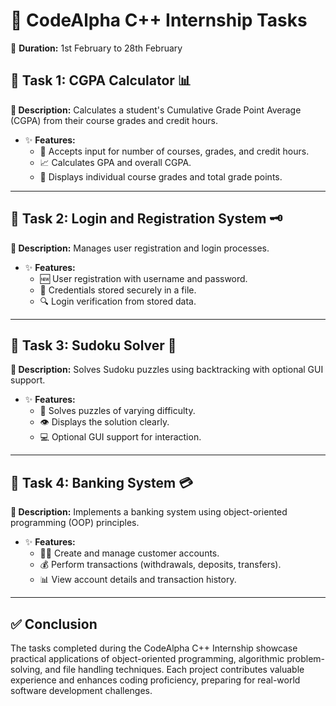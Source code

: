 # 🚀 CodeAlpha C++ Internship Tasks



📅 **Duration:** 1st February to 28th February

## 🧮 Task 1: CGPA Calculator 📊
**📌 Description:**
Calculates a student's Cumulative Grade Point Average (CGPA) from their course grades and credit hours.
- ✨ **Features:**
  - 📝 Accepts input for number of courses, grades, and credit hours.
  - 📈 Calculates GPA and overall CGPA.
  - 📑 Displays individual course grades and total grade points.

---

## 🔐 Task 2: Login and Registration System 🗝️
**📌 Description:**
Manages user registration and login processes.
- ✨ **Features:**
  - 🆕 User registration with username and password.
  - 💾 Credentials stored securely in a file.
  - 🔍 Login verification from stored data.

---

## 🧩 Task 3: Sudoku Solver 🧮
**📌 Description:**
Solves Sudoku puzzles using backtracking with optional GUI support.
- ✨ **Features:**
  - 🧠 Solves puzzles of varying difficulty.
  - 👁️ Displays the solution clearly.
  - 💻 Optional GUI support for interaction.

---

## 🏦 Task 4: Banking System 💳
**📌 Description:**
Implements a banking system using object-oriented programming (OOP) principles.
- ✨ **Features:**
  - 🧑‍💼 Create and manage customer accounts.
  - 💰 Perform transactions (withdrawals, deposits, transfers).
  - 📊 View account details and transaction history.

---

## ✅ Conclusion
The tasks completed during the CodeAlpha C++ Internship showcase practical applications of object-oriented programming, algorithmic problem-solving, and file handling techniques. Each project contributes valuable experience and enhances coding proficiency, preparing for real-world software development challenges.


